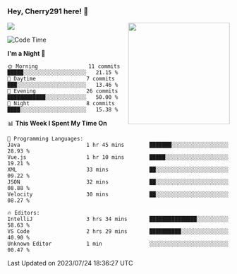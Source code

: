### Hey, Cherry291 here! 👋

![](https://metrics.lecoq.io/cherry291?template=classic&config.timezone=Asia%2FShanghai)
<img align='right' src="https://media.giphy.com/media/M9gbBd9nbDrOTu1Mqx/giphy.gif" width="230">
<!-- ![](https://github-readme-stats-ouuan.vercel.app/api?username=cherry291&theme=dark&show_icons=true) -->

<!--START_SECTION:waka-->
![Code Time](http://img.shields.io/badge/Code%20Time-76%20hrs%2041%20mins-blue)

**I'm a Night 🦉** 

```text
🌞 Morning                11 commits          █████░░░░░░░░░░░░░░░░░░░░   21.15 % 
🌆 Daytime                7 commits           ███░░░░░░░░░░░░░░░░░░░░░░   13.46 % 
🌃 Evening                26 commits          ████████████░░░░░░░░░░░░░   50.00 % 
🌙 Night                  8 commits           ████░░░░░░░░░░░░░░░░░░░░░   15.38 % 
```


📊 **This Week I Spent My Time On** 

```text
💬 Programming Languages: 
Java                     1 hr 45 mins        ███████░░░░░░░░░░░░░░░░░░   28.93 % 
Vue.js                   1 hr 10 mins        █████░░░░░░░░░░░░░░░░░░░░   19.21 % 
XML                      33 mins             ██░░░░░░░░░░░░░░░░░░░░░░░   09.22 % 
JSON                     32 mins             ██░░░░░░░░░░░░░░░░░░░░░░░   08.88 % 
Velocity                 30 mins             ██░░░░░░░░░░░░░░░░░░░░░░░   08.27 % 

🔥 Editors: 
IntelliJ                 3 hrs 34 mins       ███████████████░░░░░░░░░░   58.63 % 
VS Code                  2 hrs 29 mins       ██████████░░░░░░░░░░░░░░░   40.90 % 
Unknown Editor           1 min               ░░░░░░░░░░░░░░░░░░░░░░░░░   00.47 % 
```


 Last Updated on 2023/07/24 18:36:27 UTC
<!--END_SECTION:waka-->

<!--
**Cherry291/cherry291** is a ✨ _special_ ✨ repository because its `README.md` (this file) appears on your GitHub profile.

Here are some ideas to get you started:

- 🔭 I’m currently working on ...
- 🌱 I’m currently learning ...
- 👯 I’m looking to collaborate on ...
- 🤔 I’m looking for help with ...
- 💬 Ask me about ...
- 📫 How to reach me: ...
- 😄 Pronouns: ...
- ⚡ Fun fact: ...
-->
